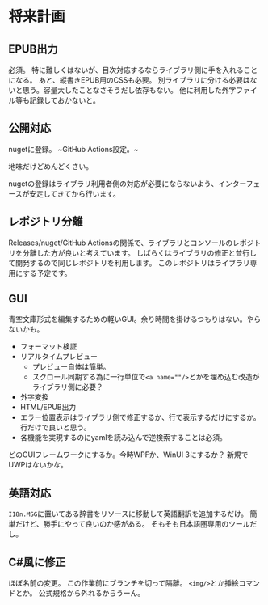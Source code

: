 # 将来計画
## EPUB出力
必須。
特に難しくはないが、目次対応するならライブラリ側に手を入れることになる。
あと、縦書きEPUB用のCSSも必要。
別ライブラリに分ける必要はないと思う。容量大したことなさそうだし依存もない。
他に利用した外字ファイル等も記録しておかないと。

## 公開対応
nugetに登録。
~GitHub Actions設定。~

地味だけどめんどくさい。

nugetの登録はライブラリ利用者側の対応が必要にならないよう、インターフェースが安定してきてから行います。

## レポジトリ分離
Releases/nuget/GitHub Actionsの関係で、ライブラリとコンソールのレポジトリを分離した方が良いと考えています。
しばらくはライブラリの修正と並行して開発するので同じレポジトリを利用します。
このレポジトリはライブラリ専用にする予定です。

## GUI
青空文庫形式を編集するための軽いGUI。余り時間を掛けるつもりはない。やらないかも。

* フォーマット検証
* リアルタイムプレビュー
  * プレビュー自体は簡単。
  * スクロール同期する為に一行単位で`<a name=""/>`とかを埋め込む改造がライブラリ側に必要？
* 外字変換
* HTML/EPUB出力
* エラー位置表示はライブラリ側で修正するか、行で表示するだけにするか。行だけで良いと思う。
* 各機能を実現するのにyamlを読み込んで逆検索することは必須。

どのGUIフレームワークにするか。今時WPFか、WinUI 3にするか？
新規でUWPはないかな。

## 英語対応
`I18n.MSG`に置いてある辞書をリソースに移動して英語翻訳を追加するだけ。
簡単だけど、勝手にやって良いのか感がある。
そもそも日本語圏専用のツールだし。

## C#風に修正
ほぼ名前の変更。
この作業前にブランチを切って隔離。
`<img/>`とか挿絵コマンドとか。
公式規格から外れるからうーん。